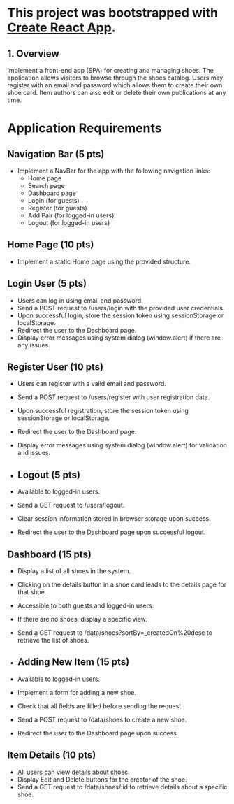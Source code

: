 # This project was bootstrapped with [Create React App](https://github.com/facebook/create-react-app).

## 1.	Overview
Implement a front-end app (SPA) for creating and managing shoes. The application allows visitors to browse through the shoes catalog. Users may register with an email and password which allows them to create their own shoe card. Item authors can also edit or delete their own publications at any time.

# Application Requirements

## Navigation Bar (5 pts)
- Implement a NavBar for the app with the following navigation links:
  - Home page
  - Search page
  - Dashboard page
  - Login (for guests)
  - Register (for guests)
  - Add Pair (for logged-in users)
  - Logout (for logged-in users)

## Home Page (10 pts)
- Implement a static Home page using the provided structure.

## Login User (5 pts)
- Users can log in using email and password.
- Send a POST request to /users/login with the provided user credentials.
- Upon successful login, store the session token using sessionStorage or localStorage.
- Redirect the user to the Dashboard page.
- Display error messages using system dialog (window.alert) if there are any issues.

## Register User (10 pts)
- Users can register with a valid email and password.
- Send a POST request to /users/register with user registration data.
- Upon successful registration, store the session token using sessionStorage or localStorage.
- Redirect the user to the Dashboard page.
- Display error messages using system dialog (window.alert) for validation and issues.

- ## Logout (5 pts)
- Available to logged-in users.
- Send a GET request to /users/logout.
- Clear session information stored in browser storage upon success.
- Redirect the user to the Dashboard page upon successful logout.

## Dashboard (15 pts)
- Display a list of all shoes in the system.
- Clicking on the details button in a shoe card leads to the details page for that shoe.
- Accessible to both guests and logged-in users.
- If there are no shoes, display a specific view.
- Send a GET request to /data/shoes?sortBy=_createdOn%20desc to retrieve the list of shoes.

- ## Adding New Item (15 pts)
- Available to logged-in users.
- Implement a form for adding a new shoe.
- Check that all fields are filled before sending the request.
- Send a POST request to /data/shoes to create a new shoe.
- Redirect the user to the Dashboard page upon success.

## Item Details (10 pts)
- All users can view details about shoes.
- Display Edit and Delete buttons for the creator of the shoe.
- Send a GET request to /data/shoes/:id to retrieve details about a specific shoe.
